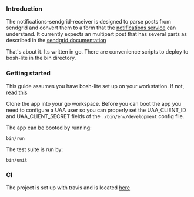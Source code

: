 ### Introduction

The notifications-sendgrid-receiver is designed to parse posts from sendgrid and convert them to a form that the [notifications service](https://github.com/cloudfoundry-incubator/notifications) can understand.  It currently expects an multipart post that has several parts as described in the [sendgrid documentation](https://sendgrid.com/docs/API_Reference/Webhooks/parse.html)

That's about it.  Its written in go.  There are convenience scripts to deploy to bosh-lite in the bin directory.


### Getting started

This guide assumes you have bosh-lite set up on your workstation. If not, [read this](https://github.com/cloudfoundry/bosh-lite)

Clone the app into your go workspace. Before you can boot the app you need to configure a UAA user so you can properly set the UAA_CLIENT_ID and UAA_CLIENT_SECRET fields of the `./bin/env/development` config file.


The app can be booted by running:
	
	bin/run
	
The test suite is run by:

	bin/unit
	

### CI

The project is set up with travis and is located [here](https://travis-ci.org/cloudfoundry-incubator/notifications-sendgrid-receiver)